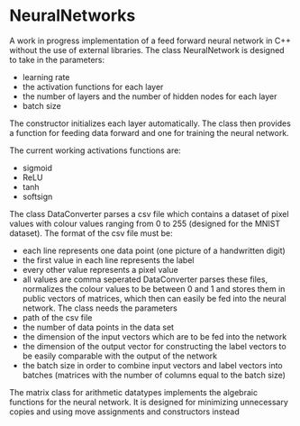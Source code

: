 # NeuralNetworks

A work in progress implementation of a feed forward neural network in C++ without the use of external libraries. The class NeuralNetwork is designed to take in the parameters:
  - learning rate
  - the activation functions for each layer
  - the number of layers and the number of hidden nodes for each layer
  - batch size
  
The constructor initializes each layer automatically. The class then provides a function for feeding data forward and one for training the neural network. 

The current working activations functions are:
  - sigmoid 
  - ReLU
  - tanh
  - softsign
 
 The class DataConverter parses a csv file which contains a dataset of pixel values with colour values ranging from 0 to 255 (designed for the MNIST dataset).
 The format of the csv file must be:
  - each line represents one data point (one picture of a handwritten digit)
  - the first value in each line represents the label
  - every other value represents a pixel value
  - all values are comma seperated
  DataConverter parses these files, normalizes the colour values to be between 0 and 1 and stores them in public vectors of matrices, which then can easily be fed into the neural network. The class needs the parameters
  - path of the csv file
  - the number of data points in the data set
  - the dimension of the input vectors which are to be fed into the network
  - the dimension of the output vector for constructing the label vectors to be easily comparable with the output of the network
  - the batch size in order to combine input vectors and label vectors into batches (matrices with the number of columns equal to the batch size)
  
The matrix class for arithmetic datatypes implements the algebraic functions for the neural network. It is designed for minimizing unnecessary copies and using move assignments and constructors instead
